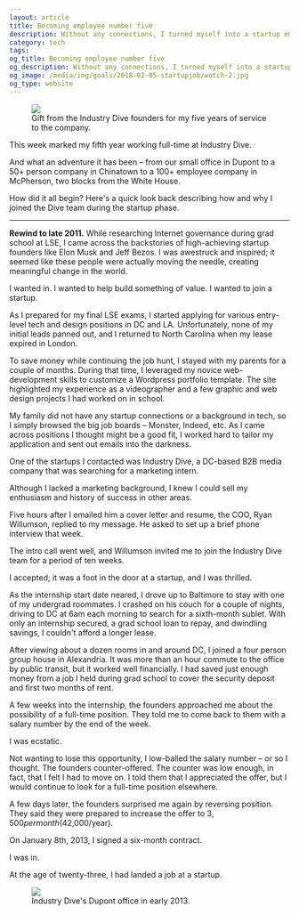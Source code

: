 ```yaml
---
layout: article
title: Becoming employee number five
description: Without any connections, I turned myself into a startup employee in 2013.
category: tech
tags:
og_title: Becoming employee number five
og_description: Without any connections, I turned myself into a startup employee in 2013.
og_image: /media/img/goals/2018-02-05-startupjob/watch-2.jpg
og_type: website
---
```


<div class="medium-frame">
	<figure>
		<img src="{{ site.github.url }}/media/img/goals/2018-02-05-startupjob/watch-2.jpg">
		<figcaption>Gift from the Industry Dive founders for my five years of service to the company.</figcaption>
	</figure>
</div>

This week marked my fifth year working full-time at Industry Dive.

And what an adventure it has been – from our small office in Dupont to a 50+ person company in Chinatown to a 100+ employee company in McPherson, two blocks from the White House.

How did it all begin? Here's a quick look back describing how and why I joined the Dive team during the startup phase.

<hr>

**Rewind to late 2011.** While researching Internet governance during grad school at LSE, I came across the backstories of high-achieving startup founders like Elon Musk and Jeff Bezos. I was awestruck and inspired; it seemed like these people were actually moving the needle, creating meaningful change in the world.

I wanted in. I wanted to help build something of value. I wanted to join a startup.

As I prepared for my final LSE exams, I started applying for various entry-level tech and design positions in DC and LA. Unfortunately, none of my initial leads panned out, and I returned to North Carolina when my lease expired in London.

To save money while continuing the job hunt, I stayed with my parents for a couple of months. During that time, I leveraged my novice web-development skills to customize a Wordpress portfolio template. The site highlighted my experience as a videographer and a few graphic and web design projects I had worked on in school.

My family did not have any startup connections or a background in tech, so I simply browsed the big job boards – Monster, Indeed, etc. As I came across positions I thought might be a good fit, I worked hard to tailor my application and sent out emails into the darkness.

One of the startups I contacted was Industry Dive, a DC-based B2B media company that was searching for a marketing intern.

Although I lacked a marketing background, I knew I could sell my enthusiasm and history of success in other areas.

Five hours after I emailed him a cover letter and resume, the COO, Ryan Willumson, replied to my message. He asked to set up a brief phone interview that week.

The intro call went well, and Willumson invited me to join the Industry Dive team for a period of ten weeks.

I accepted; it was a foot in the door at a startup, and I was thrilled.

As the internship start date neared, I drove up to Baltimore to stay with one of my undergrad roommates. I crashed on his couch for a couple of nights, driving to DC at 6am each morning to search for a sixth-month sublet. With only an internship secured, a grad school loan to repay, and dwindling savings, I couldn't afford a longer lease.

After viewing about a dozen rooms in and around DC, I joined a four person group house in Alexandria. It was more than an hour commute to the office by public transit, but it worked well financially. I had saved just enough money from a job I held during grad school to cover the security deposit and first two months of rent.

A few weeks into the internship, the founders approached me about the possibility of a full-time position. They told me to come back to them with a salary number by the end of the week.

I was ecstatic.

Not wanting to lose this opportunity, I low-balled the salary number – or so I thought. The founders counter-offered. The counter was low enough, in fact, that I felt I had to move on. I told them that I appreciated the offer, but I would continue to look for a full-time position elsewhere.

A few days later, the founders surprised me again by reversing position. They said they were prepared to increase the offer to $3,500 per month ($42,000/year).

On January 8th, 2013, I signed a six-month contract.

I was in. 

At the age of twenty-three, I had landed a job at a startup.

<div class="medium-frame">
	<figure>
		<img src="{{ site.github.url }}/media/img/goals/2018-02-05-startupjob/id-dupont.jpg">
		<figcaption>Industry Dive's Dupont office in early 2013.</figcaption>
	</figure>
</div>